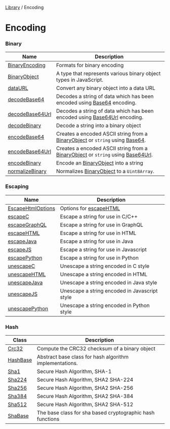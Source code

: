 <!-- markdownlint-disable -->
<!-- cspell: disable -->
[Library](../index.md) / Encoding

# Encoding

### Binary

| Name | Description |
| ------ | ------ |
| [BinaryEncoding](BinaryEncoding.md) | Formats for binary encoding |
| [BinaryObject](BinaryObject.md) | A type that represents various binary object types in JavaScript. |
| [dataURL](dataURL.md) | Convert any binary object into a data URL |
| [decodeBase64](decodeBase64.md) | Decodes a string of data which has been encoded using [Base64](https://developer.mozilla.org/en-US/docs/Glossary/Base64) encoding. |
| [decodeBase64Url](decodeBase64Url.md) | Decodes a string of data which has been encoded using [Base64Url](https://developer.mozilla.org/en-US/docs/Glossary/Base64) encoding. |
| [decodeBinary](decodeBinary.md) | Decode a string into a binary object |
| [encodeBase64](encodeBase64.md) | Creates a encoded ASCII string from a [BinaryObject](BinaryObject.md) or `string` using [Base64](https://developer.mozilla.org/en-US/docs/Glossary/Base64). |
| [encodeBase64Url](encodeBase64Url.md) | Creates a encoded ASCII string from a [BinaryObject](BinaryObject.md) or `string` using [Base64Url](https://developer.mozilla.org/en-US/docs/Glossary/Base64). |
| [encodeBinary](encodeBinary.md) | Encode an [BinaryObject](BinaryObject.md) into a string |
| [normalizeBinary](normalizeBinary.md) | Normalizes [BinaryObject](BinaryObject.md) to a `Uint8Array`. |

### Escaping

| Name | Description |
| ------ | ------ |
| [EscapeHtmlOptions](EscapeHtmlOptions.md) | Options for [escapeHTML](escapeHTML.md) |
| [escapeC](escapeC.md) | Escape a string for use in C/C++ |
| [escapeGraphQL](escapeGraphQL.md) | Escape a string for use in GraphQL |
| [escapeHTML](escapeHTML.md) | Escape a string for use in HTML |
| [escapeJava](escapeJava.md) | Escape a string for use in Java |
| [escapeJS](escapeJS.md) | Escape a string for use in Javascript |
| [escapePython](escapePython.md) | Escape a string for use in Python |
| [unescapeC](unescapeC.md) | Unescape a string encoded in C style |
| [unescapeHTML](unescapeHTML.md) | Unescape a string encoded in HTML |
| [unescapeJava](unescapeJava.md) | Unescape a string encoded in Java style |
| [unescapeJS](unescapeJS.md) | Unescape a string encoded in Javascript style |
| [unescapePython](unescapePython.md) | Unescape a string encoded in Python style |

### Hash

| Class | Description |
| ------ | ------ |
| [Crc32](Crc32.md) | Compute the CRC32 checksum of a binary object |
| [HashBase](HashBase.md) | Abstract base class for hash algorithm implementations. |
| [Sha1](Sha1.md) | Secure Hash Algorithm, SHA-1 |
| [Sha224](Sha224.md) | Secure Hash Algorithm, SHA2 SHA-224 |
| [Sha256](Sha256.md) | Secure Hash Algorithm, SHA2 SHA-256 |
| [Sha384](Sha384.md) | Secure Hash Algorithm, SHA2 SHA-384 |
| [Sha512](Sha512.md) | Secure Hash Algorithm, SHA2 SHA-512 |
| [ShaBase](ShaBase.md) | The base class for sha based cryptographic hash functions |
